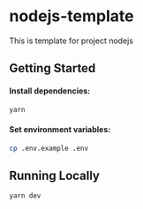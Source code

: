 # nodejs-template
This is template for project nodejs


## Getting Started

#### Install dependencies:

```bash
yarn
```

#### Set environment variables:

```bash
cp .env.example .env
```

## Running Locally

```bash
yarn dev
```